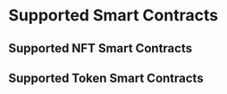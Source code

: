 # Supported Smart Contracts

## Supported NFT Smart Contracts



## Supported Token Smart Contracts
